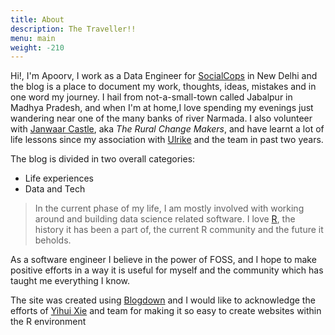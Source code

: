 ```yaml
---
title: About
description: The Traveller!!
menu: main
weight: -210
---
```


Hi!, I'm Apoorv, I work as a Data Engineer for [SocialCops](http://socialcops.com/) in New Delhi and the blog is a place to document my work, thoughts, ideas, mistakes and in one word my journey. I hail from not-a-small-town called Jabalpur in Madhya Pradesh, and when I'm at home,I love spending my evenings just wandering near one of the many banks of river Narmada. I also volunteer with [Janwaar Castle](http://rural-changemakers.com/), aka *The Rural Change Makers*, and have learnt a lot of life lessons since my association with [Ulrike](https://twitter.com/ulrike_reinhard?lang=en) and the team in past two years. 

The blog is divided in two overall categories: 

- Life experiences
- Data and Tech 

> In the current phase of my life, I am mostly involved with working around and building data science related software. I love [R](https://www.r-project.org/about.html), the history it has been a part of, the current R community and the future it beholds.

As a software engineer I believe in the power of FOSS, and I hope to make positive efforts in a way it is useful for myself and the community which has taught me everything I know.

The site was created using [Blogdown](https://github.com/rstudio/blogdown) and I would like to  acknowledge the efforts of [Yihui Xie](https://github.com/yihui) and team for making it so easy to create websites within the R environment
